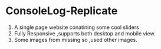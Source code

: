# ConsoleLog-Replicate

1. A single page website conatining some cool sliders
2. Fully Responsive ,supports both desktop and mobile view.
3. Some images from missing so ,used other images.
